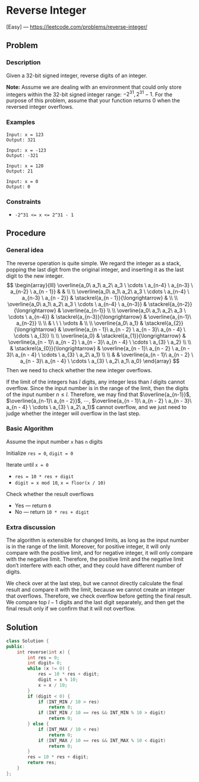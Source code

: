 # Reverse Integer

[Easy] — https://leetcode.com/problems/reverse-integer/

## Problem

### Description

Given a 32-bit signed integer, reverse digits of an integer.

**Note:**
Assume we are dealing with an environment that could only store integers within the 32-bit signed integer range: $-2^{31}, 2^{31} - 1$. For the purpose of this problem, assume that your function returns 0 when the reversed integer overflows.

### Examples

```
Input: x = 123
Output: 321
```

```
Input: x = -123
Output: -321
```

```
Input: x = 120
Output: 21
```

```
Input: x = 0
Output: 0
```

### Constraints

- `-2^31 <= x <= 2^31 - 1`

## Procedure

### General idea

The reverse operation is quite simple. We regard the integer as a stack, popping the last digit from the original integer, and inserting it as the last digit to the new integer.
$$
\begin{array}{lll} 
	\overline{a_0\ a_1\ a_2\ a_3 \ \cdots \ a_{n-4} \ a_{n-3} \ a_{n-2} \ a_{n - 1}} & & \\
	\\
	\overline{a_0\ a_1\ a_2\ a_3 \ \cdots \ a_{n-4} \ a_{n-3} \ a_{n - 2}} & \stackrel{a_{n - 1}}{\longrightarrow} & \\
	\\
	\overline{a_0\ a_1\ a_2\ a_3 \ \cdots \ a_{n-4} \ a_{n-3}} & \stackrel{a_{n-2}}{\longrightarrow} & \overline{a_{n-1}} \\
	\\
	\overline{a_0\ a_1\ a_2\ a_3 \ \cdots \ a_{n-4}} & \stackrel{a_{n-3}}{\longrightarrow} & \overline{a_{n-1}\ a_{n-2}} \\
	\\
	& \ \ \ \vdots & \\
	\\
	\overline{a_0\ a_1} & \stackrel{a_{2}}{\longrightarrow} & \overline{a_{n - 1}\ a_{n - 2} \ a_{n - 3}\ a_{n - 4} \ \cdots \ a_{3}} \\
	\\
	\overline{a_0} & \stackrel{a_{1}}{\longrightarrow} & \overline{a_{n - 1}\ a_{n - 2} \ a_{n - 3}\ a_{n - 4} \ \cdots \ a_{3} \ a_2}  \\
	\\
	& \stackrel{a_{0}}{\longrightarrow} & \overline{a_{n - 1}\ a_{n - 2} \ a_{n - 3}\ a_{n - 4} \ \cdots \ a_{3} \ a_2\ a_1} \\
    \\ 
    & & \overline{a_{n - 1}\ a_{n - 2} \ a_{n - 3}\ a_{n - 4} \ \cdots \ a_{3} \ a_2\ a_1\ a_0}
\end{array}
$$
Then we need to check whether the new integer overflows.

If the limit of the integers has $l$ digits, any integer less than $l$ digits cannot overflow. Since the input number is in the range of the limit, then the digits of the input number $n \le l$. Therefore, we may find that $\overline{a_{n-1}}$, $\overline{a_{n-1}\ a_{n - 2}}$, $\cdots$, $\overline{a_{n - 1}\ a_{n - 2} \ a_{n - 3}\ a_{n - 4} \ \cdots \ a_{3} \ a_2\ a_1}$ cannot overflow, and we just need to judge whether the integer will overflow in the last step.

### Basic Algorithm

Assume the input number `x` has `n` digits

Initialize `res = 0`, `digit = 0`

Iterate until `x = 0`

- `res = 10 * res + digit`
- `digit = x mod 10`, `x = floor(x / 10)`

Check whether the result overflows

- Yes — return `0`
- No — return `10 * res + digit`


### Extra discussion

The algorithm is extensible for changed limits, as long as the input number is in the range of the limit. Moreover, for positive integer, it will only compare with the positive limit, and for negative integer, it will only compare with the negative limit. Therefore, the positive limit and the negative limit don’t interfere with each other, and they could have different number of digits.

We check over at the last step, but we cannot directly calculate the final result and compare it with the limit, because we cannot create an integer that overflows. Therefore, we check overflow before getting the final result. We compare top $l-1$ digits and the last digit separately, and then get the final result only if we confirm that it will not overflow.

## Solution

```c++
class Solution {
public:
    int reverse(int x) {
        int res = 0;
        int digit= 0;
        while (x != 0) {
            res = 10 * res + digit;
            digit = x % 10;
            x = x / 10;
        }
        if (digit < 0) {
            if (INT_MIN / 10 > res)
                return 0;
            if (INT_MIN / 10 == res && INT_MIN % 10 > digit)
                return 0;
        } else {
            if (INT_MAX / 10 < res)
                return 0;
            if (INT_MAX / 10 == res && INT_MAX % 10 < digit)
                return 0;
        }
        res = 10 * res + digit;
        return res;
    }
};
```

